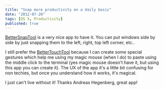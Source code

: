 ```yaml
---
title: "Snap more productivity on a daily basis"
date: "2012-07-20"
tags: [OS X, Productivity]
published: true
---
```


[BetterSnapTool](http://blog.boastr.net/?page_id=2342) is a very nice app to have it. You can put windows side by side by just snapping them to the left, right, top left corner, etc..

I still prefer the [BetterTouchTool](http://www.boastr.de) because I can create some special gestures which help me using my magic mouse (when I do) to paste using the middle click to the terminal (yes magic mouse doesn't have it, but using this app you can create it). The UX of the app it's a little bit confusing for non techies, but once you understand how it works, it's magical.

I just can't live without it! Thanks Andreas Hegenberg, great app!
